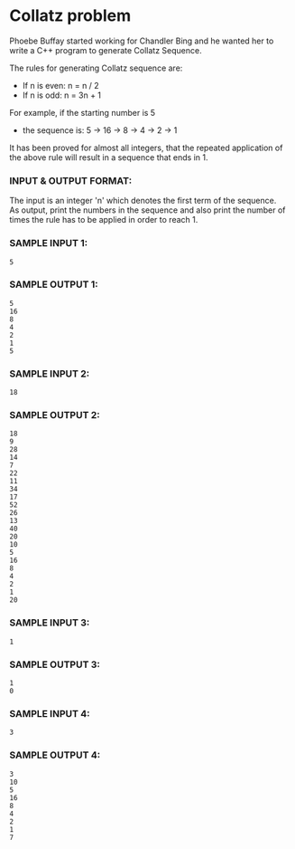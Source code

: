 # Collatz problem

Phoebe Buffay started working for Chandler Bing and he
wanted her to write a C++ program to generate Collatz Sequence.

The rules for generating Collatz sequence are: 
- If n is even: n = n / 2
- If n is odd: n = 3n + 1

For example, if the starting number is 5
-  the sequence is: 5 -> 16 -> 8 -> 4 -> 2 -> 1

It has been proved for almost all integers, that the
repeated application of the above rule will result in a
sequence that ends in 1.

### INPUT & OUTPUT FORMAT:

The input is an integer 'n' which denotes the
first term of the sequence. <br>
As output, print the numbers in the sequence and
also print the number of times the rule has to be
applied in order to reach 1.

### SAMPLE INPUT 1:

```
5
```

### SAMPLE OUTPUT 1:

```
5
16
8
4
2
1
5
```

### SAMPLE INPUT 2:

```
18
```

### SAMPLE OUTPUT 2:

```
18
9
28
14
7
22
11
34
17
52
26
13
40
20
10
5
16
8
4
2
1
20
```

### SAMPLE INPUT 3:

```
1
```

### SAMPLE OUTPUT 3:

```
1
0
```

### SAMPLE INPUT 4:

```
3
```

### SAMPLE OUTPUT 4:

```
3
10
5
16
8
4
2
1
7
```
